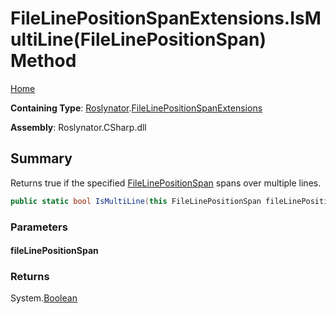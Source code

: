 # FileLinePositionSpanExtensions\.IsMultiLine\(FileLinePositionSpan\) Method

[Home](../../../README.md)

**Containing Type**: [Roslynator](../../README.md)\.[FileLinePositionSpanExtensions](../README.md)

**Assembly**: Roslynator\.CSharp\.dll

## Summary

Returns true if the specified [FileLinePositionSpan](https://docs.microsoft.com/en-us/dotnet/api/microsoft.codeanalysis.filelinepositionspan) spans over multiple lines\.

```csharp
public static bool IsMultiLine(this FileLinePositionSpan fileLinePositionSpan)
```

### Parameters

#### fileLinePositionSpan

### Returns

System\.[Boolean](https://docs.microsoft.com/en-us/dotnet/api/system.boolean)


